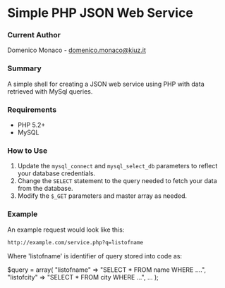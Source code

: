 # Simple PHP JSON Web Service 

### Current Author
Domenico Monaco - domenico.monaco@kiuz.it

### Summary
A simple shell for creating a JSON web service using PHP with data retrieved with MySql queries.

### Requirements
+ PHP 5.2+
+ MySQL

### How to Use
1. Update the `mysql_connect` and `mysql_select_db` parameters to reflect your database credentials.
1. Change the `SELECT` statement to the query needed to fetch your data from the database.
1. Modify the `$_GET` parameters and master array as needed.

### Example
An example request would look like this:

```html
http://example.com/service.php?q=listofname
```

Where 'listofname' is identifier of query stored into code as:

$query = array(
			"listofname" => "SELECT * FROM name WHERE ....",
			"listofcity" => "SELECT * FROM city WHERE ...",
			...
		);